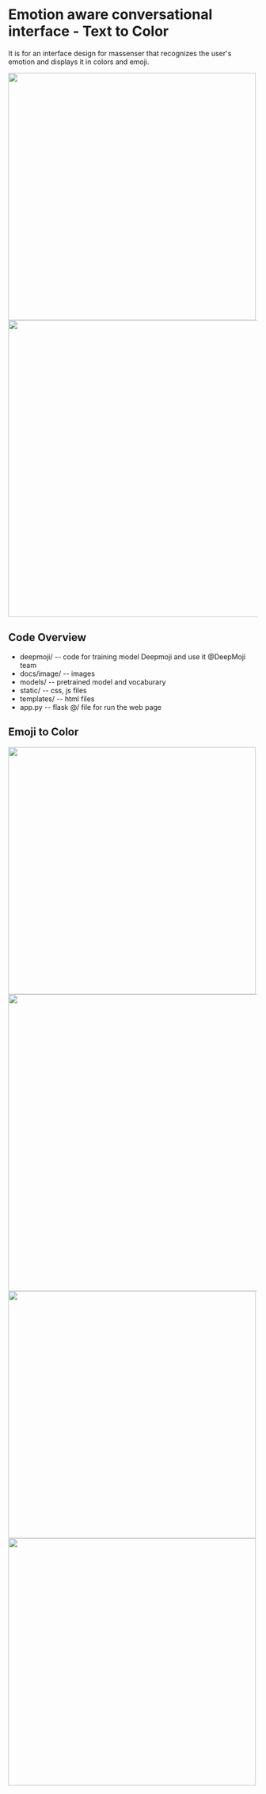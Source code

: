 # Emotion aware conversational interface - Text to Color
It is for an interface design for massenser that recognizes the user's emotion and displays it in colors and emoji.

<img src="https://github.com/minh364/jejuDLcamp_emotion/blob/master/docs/image/1.png" width="500" />
<img src="https://github.com/minh364/jejuDLcamp_emotion/blob/master/docs/image/2.png" width="600" />

## Code Overview
- deepmoji/
-- code for training model Deepmoji and use it @DeepMoji team
- docs/image/
-- images
- models/
-- pretrained model and vocaburary
- static/
-- css, js files
- templates/
-- html files
- app.py
-- flask @/ file for run the web page

## Emoji to Color
<img src="https://github.com/minh364/jejuDLcamp_emotion/blob/master/docs/image/3.png" width="500" />
<img src="https://github.com/minh364/jejuDLcamp_emotion/blob/master/docs/image/4.png" width="600" />
<img src="https://github.com/minh364/jejuDLcamp_emotion/blob/master/docs/image/5.png" width="500" />
<img src="https://github.com/minh364/jejuDLcamp_emotion/blob/master/docs/image/6.png" width="500" />

